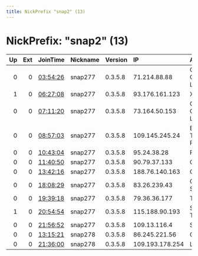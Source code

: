 ```yaml
---
title: NickPrefix "snap2" (13)
---
```


# NickPrefix: "snap2" (13)

|   Up |   Ext | JoinTime                                                                                            | Nickname   | Version   | IP              | AS                                | CC   |   ORp |   Dirp | OS    | Contact   |   eFamMembers |
|-----:|------:|:----------------------------------------------------------------------------------------------------|:-----------|:----------|:----------------|:----------------------------------|:-----|------:|-------:|:------|:----------|--------------:|
|    0 |     0 | [03:54:26](https://metrics.torproject.org/rs.html#details/0391808ADC9D56F44A246460BDD6129536372DC7) | snap277    | 0.3.5.8   | 71.214.88.88    | CenturyLink Communications, LLC   | us   | 36921 |      0 | Linux | None      |             1 |
|    1 |     0 | [06:27:08](https://metrics.torproject.org/rs.html#details/2323EE93B1C027D1C97E444AD09B03C2F96F5488) | snap277    | 0.3.5.8   | 93.176.161.123  | Xtra Telecom S.A.                 | es   | 38139 |      0 | Linux | None      |             1 |
|    0 |     0 | [07:11:20](https://metrics.torproject.org/rs.html#details/8A67296113E7D8E3EFFE88FBD0B3A98A5A6DE04B) | snap277    | 0.3.5.8   | 73.164.50.153   | Comcast Cable Communications, LLC | us   | 35315 |      0 | Linux | None      |             1 |
|    0 |     0 | [08:57:03](https://metrics.torproject.org/rs.html#details/7F475BA78323477486E47F8FF60C52C2E47E789B) | snap277    | 0.3.5.8   | 109.145.245.24  | British Telecommunications PLC    | gb   | 35311 |      0 | Linux | None      |             1 |
|    0 |     0 | [10:43:04](https://metrics.torproject.org/rs.html#details/349B768F58882298FD6328A3B20D2A90611B5F84) | snap277    | 0.3.5.8   | 95.24.38.28     | PVimpelCom                        | ru   | 41253 |      0 | Linux | None      |             1 |
|    0 |     0 | [11:40:50](https://metrics.torproject.org/rs.html#details/6FE3EF392E48A1F21D7967E02BA6A56CE93255FC) | snap277    | 0.3.5.8   | 90.79.37.133    | Orange                            | fr   | 38303 |      0 | Linux | None      |             1 |
|    0 |     0 | [13:42:16](https://metrics.torproject.org/rs.html#details/4483C8B7105AF3FF33FB19EEC095B44E354DD2F4) | snap277    | 0.3.5.8   | 188.76.140.163  | Orange Espagne SA                 | es   | 34927 |      0 | Linux | None      |             1 |
|    0 |     0 | [18:08:29](https://metrics.torproject.org/rs.html#details/DE375FEAACDFC0D1F0BBD13BB16F46EF548BB005) | snap277    | 0.3.5.8   | 83.26.239.43    | Orange Polska Spolka Akcyjna      | pl   | 40209 |      0 | Linux | None      |             1 |
|    0 |     0 | [19:39:18](https://metrics.torproject.org/rs.html#details/6B81AE4FA625BC3693712733B343D3CF73379248) | snap277    | 0.3.5.8   | 79.36.36.177    | Telecom Italia                    | it   | 38197 |      0 | Linux | None      |             1 |
|    1 |     0 | [20:54:54](https://metrics.torproject.org/rs.html#details/6DDE36919862BAEBCA4324D75FE9C8BC5ADE696F) | snap277    | 0.3.5.8   | 115.188.90.193  | Spark New Zealand Trading Ltd.    | nz   | 38703 |      0 | Linux | None      |             1 |
|    0 |     0 | [21:56:52](https://metrics.torproject.org/rs.html#details/BB9D54832BBD2E56DF1969AA76BD99A6560A84B4) | snap277    | 0.3.5.8   | 109.13.116.4    | SFR SA                            | fr   | 39539 |      0 | Linux | None      |             1 |
|    0 |     0 | [13:15:21](https://metrics.torproject.org/rs.html#details/0C5C985BB2F39E327A4905A62C527441C88AAE3F) | snap278    | 0.3.5.8   | 86.245.221.56   | Orange                            | fr   | 45423 |      0 | Linux | None      |             1 |
|    0 |     0 | [21:36:00](https://metrics.torproject.org/rs.html#details/2F5EFE7AF10BA020432A5299804D256439CBAF2E) | snap278    | 0.3.5.8   | 109.193.178.254 | Liberty Global B.V.               | de   | 33679 |      0 | Linux | None      |             1 |
